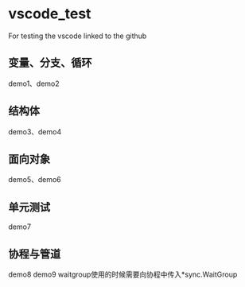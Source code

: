 # vscode_test
For testing the vscode linked to the github
## 变量、分支、循环
demo1、demo2
## 结构体
demo3、demo4
## 面向对象
demo5、demo6
## 单元测试
demo7
## 协程与管道
demo8 demo9
waitgroup使用的时候需要向协程中传入*sync.WaitGroup